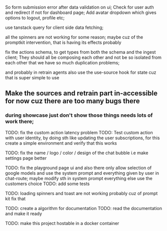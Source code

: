 So form submission error after data validation on ui;
Check for user auth and redirect if not for dashboard page;
Add avatar dropdown which gives options to logout, profile etc;

use tanstack query for client side data fetching;

all the spinners are not working for some reason; maybe cuz of the promptkit intervention, that is having its effects probably

fix the actions schema, to get types from both the schema and the ingest client;
They should all be composing each other and not be so isolated from each other that we have so much duplication problems;


and probably in retrain agents also use the use-source hook for state cuz that is super simple to use



## Make the sources and retrain part in-accessible for now cuz there are too many bugs there
### during showcase just don't show those things needs lots of work there;


TODO: fix the custom action latency problem
TODO: Test custom action with user identity, by doing sth like updating the user subscriptions, for this create a simple environment and verify that this works


TODO: fix the name / logo / color / design of the chat bubble i.e make settings page better

TODO: fix the playground page ui and also there only allow selection of google models and use the system prompt and everything given by user in chat-route; maybe modify sth in system prompt everything else use the customers choice
TODO: add some tests 

TODO: loading spinners and toast are not working probably cuz of prompt kit fix that

TODO: create a algorithm for documentation
TODO: read the documentation and make it ready

TODO: make this project hostable in a docker container